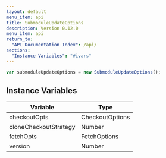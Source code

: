 ```yaml
---
layout: default
menu_item: api
title: SubmoduleUpdateOptions
description: Version 0.12.0
menu_item: api
return_to:
  "API Documentation Index": /api/
sections:
  "Instance Variables": "#ivars"
---
```


```js
var submoduleUpdateOptions = new SubmoduleUpdateOptions();
```

## <a name="ivars"></a>Instance Variables

| Variable | Type |
| --- | --- |
| <a name="checkoutOpts"></a>checkoutOpts | CheckoutOptions |
| <a name="cloneCheckoutStrategy"></a>cloneCheckoutStrategy | Number |
| <a name="fetchOpts"></a>fetchOpts | FetchOptions |
| <a name="version"></a>version | Number |

